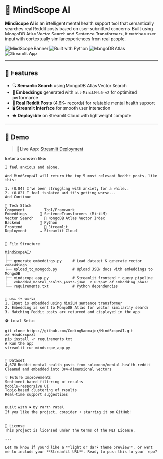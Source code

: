 # 🧠 MindScope AI

**MindScope AI** is an intelligent mental health support tool that semantically searches real Reddit posts based on user-submitted concerns. Built using MongoDB Atlas Vector Search and Sentence Transformers, it matches user input with contextually similar experiences from real people.

![MindScope Banner](https://img.shields.io/badge/Mental%20Health-AI%20Support-purple?style=flat&logo=github)
![Built with Python](https://img.shields.io/badge/Built%20With-Python-blue?logo=python)
![MongoDB Atlas](https://img.shields.io/badge/Database-MongoDB%20Atlas-green?logo=mongodb)
![Streamlit App](https://img.shields.io/badge/Frontend-Streamlit-orange?logo=streamlit)

---

## 🌟 Features

- 🔍 **Semantic Search** using MongoDB Atlas Vector Search
- 🤗 **Embeddings** generated with `all-MiniLM-L6-v2` for optimized performance
- 🧵 **Real Reddit Posts** (4.6K+ records) for relatable mental health support
- 🖥️ **Streamlit Interface** for smooth user interaction
- ☁️ **Deployable** on Streamlit Cloud with lightweight compute

---

## 🚀 Demo

> 📍**Live App**: [Streamlit Deployment](https://your-streamlit-url-here)

Enter a concern like:
```text
I feel anxious and alone.

And MindScopeAI will return the top 5 most relevant Reddit posts, like this:

1. (0.84) I've been struggling with anxiety for a while...
2. (0.82) I feel isolated and it's getting worse...
And Continue

🧩 Tech Stack
Component	      Tool/Framework
Embeddings	    🤗 SentenceTransformers (MiniLM)
Vector Search	  🔎 MongoDB Atlas Vector Index
Backend	        🐍 Python
Frontend	      🎨 Streamlit
Deployment	    ☁️ Streamlit Cloud


📁 File Structure

MindScopeAI/
│
├── generate_embeddings.py     # Load dataset & generate vector embeddings
├── upload_to_mongodb.py       # Upload JSON docs with embeddings to MongoDB
├── mindscope_app.py           # Streamlit frontend + query pipeline
├── embedded_mental_health_posts.json  # Output of embedding phase
└── requirements.txt           # Python dependencies


🧠 How it Works
1. Input is embedded using MiniLM sentence transformer
2. Embedding is sent to MongoDB Atlas for vector similarity search
3. Matching Reddit posts are returned and displayed in the app

🛠️ Local Setup

git clone https://github.com/CodingRaemajor/MindScopeAI.git
cd MindScopeAI
pip install -r requirements.txt
# Run the app
streamlit run mindscope_app.py


🧬 Dataset
4,678 Reddit mental health posts from solomonm/mental-health-reddit
Cleaned and embedded into 384-dimensional vectors

💡 Future Improvements
Sentiment-based filtering of results
Mobile-responsive UI
Topic-based clustering of results
Real-time support suggestions


Built with ❤️ by Parth Patel
If you like the project, consider ⭐️ starring it on GitHub!


📄 License
This project is licensed under the terms of the MIT License.

---

Let me know if you'd like a **light or dark theme preview**, or want me to include your **Streamlit URL**. Ready to push this to your repo?
